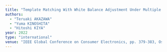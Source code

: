 ```yaml
---
title: "Template Matching With White Balance Adjustment Under Multiple Illuminants"
authors:
  - "Teruaki AKAZAWA"
  - "Yuma KINOSHITA"
  - "Hitoshi KIYA"
year: 2022
type: "international"
venue: "IEEE Global Conference on Consumer Electronics, pp. 379-383, Osaka, Japan, 2022-10-19."
---
```

